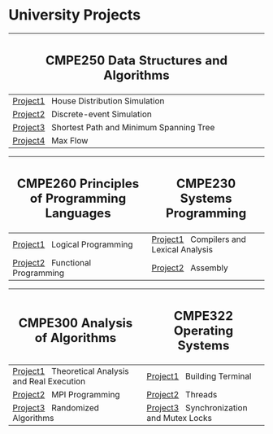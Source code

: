 # University Projects
|<h2> CMPE250 Data Structures and Algorithms </h2>|
|--------|
|[Project1](https://github.com/HarunErgen/university-projects/tree/master/cmpe250/Project1) &nbsp; House Distribution Simulation|
|[Project2](https://github.com/HarunErgen/university-projects/tree/master/cmpe250/Project2) &nbsp; Discrete-event Simulation|
|[Project3](https://github.com/HarunErgen/university-projects/tree/master/cmpe250/Project3) &nbsp; Shortest Path and Minimum Spanning Tree|
|[Project4](https://github.com/HarunErgen/university-projects/tree/master/cmpe250/Project4) &nbsp; Max Flow|

|<h2> CMPE260 Principles of Programming Languages </h2>|<h2> CMPE230 Systems Programming </h2>|
|--------|--------|
|[Project1](https://github.com/HarunErgen/university-projects/tree/master/cmpe260/project1) &nbsp; Logical Programming|[Project1](https://github.com/HarunErgen/university-projects/tree/master/cmpe230/project1) &nbsp; Compilers and Lexical Analysis|
|[Project2](https://github.com/HarunErgen/university-projects/tree/master/cmpe260/project2) &nbsp; Functional Programming| [Project2](https://github.com/HarunErgen/university-projects/tree/master/cmpe230/project2) &nbsp; Assembly|

|<h2> CMPE300 Analysis of Algorithms </h2>|<h2> CMPE322 Operating Systems </h2>|
|--------|--------|
|[Project1](https://github.com/HarunErgen/university-projects/tree/master/cmpe300/project1) &nbsp; Theoretical Analysis and Real Execution|[Project1](https://github.com/HarunErgen/university-projects/tree/master/cmpe322/project1) &nbsp; Building Terminal|
|[Project2](https://github.com/HarunErgen/university-projects/tree/master/cmpe300/project2) &nbsp; MPI Programming| [Project2](https://github.com/HarunErgen/university-projects/tree/master/cmpe322/project2) &nbsp; Threads|
|[Project3](https://github.com/HarunErgen/university-projects/tree/master/cmpe300/project3) &nbsp; Randomized Algorithms| [Project3](https://github.com/HarunErgen/university-projects/tree/master/cmpe322/project3) &nbsp; Synchronization and Mutex Locks|
